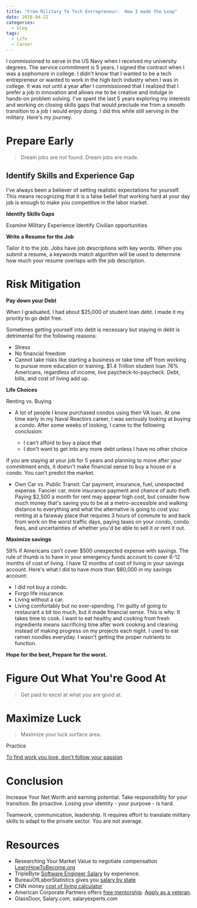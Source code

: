 ```yaml
---
title: "From Military To Tech Entrepreneur:  How I made the Leap"
date: 2018-04-22
categories:
  - blog
tags:
  - Life
  - Career
---
```

I commissioned to serve in the US Navy when I received my university degrees. The service commitment is 5 years. I signed the contract when I was a sophomore in college. I didn't know that I wanted to be a tech entrepreneur or wanted to work in the high tech industry when I was in college. It was not until a year after I commissioned that I realized that I prefer a job in innovation and allows me to be creative and indulge in hands-on problem solving. I've spent the last 5 years exploring my interests and working on closing skills gaps that would preclude me from a smooth transition to a job I would enjoy doing. I did this while still serving in the military.  Here's my journey.

<!--more-->

# Prepare Early
> Dream jobs are not found. Dream jobs are made.

## Identify Skills and Experience Gap

I've always been a believer of setting realistic expectations for yourself. This means recognizing that it is a false belief that working hard at your day job is enough to make you competitive in the labor market.


**Identify Skills Gaps**

Examine Military Experience
Identify Civilian opportunities

**Write a Resume for the Job**

Tailor it to the job. Jobs have job descriptions with key words. When you submit a resume, a keywords match algorithm will be used to determine how much your resume overlaps with the job description.


# Risk Mitigation

**Pay down your Debt**

When I graduated, I had about $25,000 of student loan debt.  I made it my priority to go debt free.

Sometimes getting yourself into debt is necessary but staying in debt is detrimental for the following reasons:

* Stress
* No financial freedom
* Cannot take risks like starting a business or take time off from working to pursue more education or training.
$1.4 Trillion student loan
76% Americans, regardless of income, live paycheck-to-paycheck. Debt, bills, and cost of living add up.

**Life Choices**

Renting vs. Buying

* A lot of people I know purchased condos using their VA loan. At one time early in my Naval Reactors career, I was seriously looking at buying a condo. After some weeks of looking, I came to the following conclusion:

  * I can't afford to buy a place that
  * I don't want to get into any more debt unless I have no other choice

If you are staying at your job for 5 years and planning to move after your commitment ends, it doesn't make financial sense to buy a house or a condo. You can't predict the market.
* Own Car vs. Public Transit: Car payment, insurance, fuel, unexpected expense. Fancier car, more insurance payment and chance of auto theft. Paying $2,500 a month for rent may appear high cost, but consider how much money that's saving you to be at a metro-accessible and walking distance to everything and what the alternative is going to cost you: renting at a faraway place that requires 3 hours of commute to and back from work on the worst traffic days, paying taxes on your condo, condo fees, and uncertainties of whether you'd be able to sell it or rent it out.

**Maximize savings**

59% if Americans can't cover $500 unexpected expense with savings. The rule of thumb is to have in your emergency funds account to cover 6-12 months of cost of living. I have 12 months of cost of living in your savings account. Here's what I did to have more than $80,000 in my savings account:

* I did not buy a condo.
* Forgo life insurance.
* Living without a car.
* Living comfortably but no over-spending. I'm guilty of going to restaurant a bit too much, but it made financial sense. This is why: It takes time to cook. I want to eat healthy and cooking from fresh ingredients means sacrificing time after work cooking and cleaning instead of making progress on my projects each night. I used to eat ramen noodles everyday. I wasn't getting the proper nutrients to function.


**Hope for the best, Prepare for the worst.**

# Figure Out What You're Good At

> Get paid to excel at what you are good at.

# Maximize Luck

> Maximize your luck surface area.

Practice

[To find work you love, don't follow your passion](https://www.youtube.com/watch?v=MKlx1DLa9EA)

# Conclusion

Increase Your Net Worth and earning potential.
Take responsibility for your transition. Be proactive. Losing your identity - your purpose - is hard.

Teamwork, communication, leadership. It requires effort to translate military skills to adapt to the private sector. You are not average.

# Resources

* Researching Your Market Value to negotiate compensation [LearnHowToBecome.org](https://www.learnhowtobecome.org/computer-programmer/)
* TripleByte [Software Engineer Salary](https://triplebyte.com/software-engineer-salary) by experience.
* BureauOfLaborStatistics gives you [salary by state](https://www.bls.gov/oes/current/map_changer.htm)
* CNN money [cost of living calculator](http://money.cnn.com/calculator/pf/cost-of-living/)
* American Corporate Partners offers [free mentorship](https://www.acp-usa.org/mentoring-program/program-overview). [Apply as a veteran](https://www.acp-usa.org/mentoring-program/veteran-application).
* GlassDoor, Salary.com, salaryexperts.com
